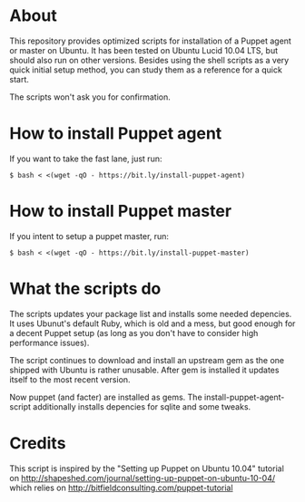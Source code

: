 About
===

This repository provides optimized scripts for installation of a Puppet agent or master on Ubuntu. It has been tested on Ubuntu Lucid 10.04 LTS, but should also run on other versions. Besides using the shell scripts as a very quick initial setup method, you can study them as a reference for a quick start.

The scripts won't ask you for confirmation. 

How to install Puppet agent
===

If you want to take the fast lane, just run:

    $ bash < <(wget -qO - https://bit.ly/install-puppet-agent)

How to install Puppet master
===

If you intent to setup a puppet master, run:

    $ bash < <(wget -qO - https://bit.ly/install-puppet-master)

What the scripts do
===

The scripts updates your package list and installs some needed depencies. It uses Ubunut's default Ruby, which is old and a mess, but good enough for a decent Puppet setup (as long as you don't have to consider high performance issues).

The script continues to download and install an upstream gem as the one shipped with Ubuntu is rather unusable. After gem is installed it updates itself to the most recent version.

Now puppet (and facter) are installed as gems. The install-puppet-agent-script additionally installs depencies for sqlite and some tweaks.

Credits
===

This script is inspired by the "Setting up Puppet on Ubuntu 10.04" tutorial on http://shapeshed.com/journal/setting-up-puppet-on-ubuntu-10-04/ which relies on http://bitfieldconsulting.com/puppet-tutorial
